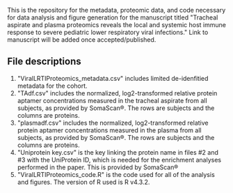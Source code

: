This is the repository for the metadata, proteomic data, and code necessary for data analysis and figure generation for the manuscript titled "Tracheal aspirate and plasma proteomics reveals the local and systemic host immune response to severe pediatric lower respiratory viral infections." Link to manuscript will be added once accepted/published. 

## File descriptions

1) "ViralLRTIProteomics_metadata.csv" includes limited de-idenfitied metadata for the cohort.
2) "TAdf.csv" includes the normalized, log2-transformed relative protein aptamer concentrations measured in the tracheal aspirate from all subjects, as provided by SomaScan®. The rows are subjects and the columns are proteins.
3) "plasmadf.csv" includes the normalized, log2-transformed relative protein aptamer concentrations measured in the plasma from all subjects, as provided by SomaScan®. The rows are subjects and the columns are proteins.
4) "Uniprotein key.csv" is the key linking the protein name in files #2 and #3 with the UniProtein ID, which is needed for the enrichment analyses performed in the paper. This is provided by SomaScan®
5) "ViralLRTIProteomics_code.R" is the code used for all of the analysis and figures. The version of R used is R v4.3.2.
